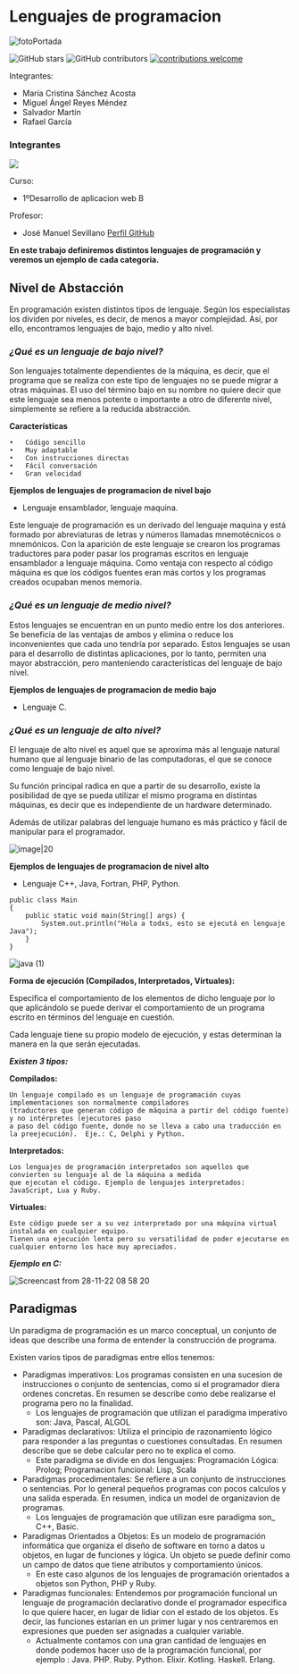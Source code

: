 
# Lenguajes de programacion



[portada]:https://ecdisis.com/wp-content/uploads/2021/01/02-Lenguaje-de-programacio%CC%81n-1024x591.jpeg

![fotoPortada][portada]

![GitHub stars](https://img.shields.io/github/stars/migreydev/EntornosDeDesarrollo)
![GitHub contributors](https://img.shields.io/github/contributors/migreydev/EntornosDeDesarrollo)
[![contributions welcome](https://img.shields.io/badge/contributions-welcome-brightgreen.svg?style=flat)](https://github.com/migreydev/EntornosDeDesarrollo)

Integrantes: 
- María Cristina Sánchez Acosta
- Miguel Ángel Reyes Méndez
- Salvador Martín
- Rafael García

### Integrantes

<a href = "https://github.com/migreydev/EntornosDeDesarrollo/tree/main/UD01/graphs/contributors">
   <img src = "https://contrib.rocks/image?repo=migreydev/EntornosDeDesarrollo"/>
 </a>


Curso:

- 1ºDesarrollo de aplicacion web B

Profesor:
- José Manuel Sevillano 
[Perfil GitHub](https://github.com/jms3du)

**En este trabajo definiremos distintos lenguajes de programación y veremos un ejemplo de cada categoria.**

## **Nivel de Abstacción**
En programación existen distintos tipos de lenguaje. Según los especialistas los dividen por niveles, es decir, de menos a mayor complejidad. Así, por ello, encontramos lenguajes de bajo, medio y alto nivel.

### ***¿Qué es un lenguaje de bajo nivel?***

Son lenguajes totalmente dependientes de la máquina, es decir, que el programa que se realiza con este tipo de lenguajes no se puede migrar a otras máquinas. El uso del término bajo en su nombre no quiere decir que este lenguaje sea menos potente o importante a otro de diferente nivel, simplemente se refiere a la reducida abstracción.

**Características**

    •	Código sencillo
    •	Muy adaptable
    •	Con instrucciones directas
    •	Fácil conversación
    •	Gran velocidad

**Ejemplos de lenguajes de programacion de nivel bajo**
- Lenguaje ensamblador, lenguaje maquina.

Este lenguaje de programación es un derivado del lenguaje maquina y está formado por abreviaturas de letras y números llamadas mnemotécnicos o mnemónicos. Con la aparición de este lenguaje se crearon los programas traductores para poder pasar los programas escritos en lenguaje ensamblador a lenguaje máquina.
Como ventaja con respecto al código máquina es que los códigos fuentes eran más cortos y los programas creados ocupaban menos memoria.

### ***¿Qué es un lenguaje de medio nivel?***

Estos lenguajes se encuentran en un punto medio entre los dos anteriores. Se beneficia de las ventajas de ambos y elimina o reduce los inconvenientes que cada uno tendría por separado. Estos lenguajes se usan para el desarrollo de distintas aplicaciones, por lo tanto, permiten una mayor abstracción, pero manteniendo características del lenguaje de bajo nivel.

**Ejemplos de lenguajes de programacion de medio bajo**
- Lenguaje C.


### ***¿Qué es un lenguaje de alto nivel?***

El lenguaje de alto nivel es aquel que se aproxima más al lenguaje natural humano que al lenguaje binario de las computadoras, el que se conoce como lenguaje de bajo nivel.

Su función principal radica en que a partir de su desarrollo, existe la posibilidad de qye se pueda utilizar el mismo programa en distintas máquinas, es decir que es independiente de un hardware determinado. 

Además de utilizar palabras del lenguaje humano es más práctico y fácil de manipular para el programador.

![image|20](https://user-images.githubusercontent.com/49988347/204129692-c5d8a2a6-8e47-40dc-9b82-c7d9d57ad917.png)


**Ejemplos de lenguajes de programacion de nivel alto**
- Lenguaje C++, Java, Fortran, PHP, Python.

```
public class Main
{
	public static void main(String[] args) {
		System.out.println("Hola a todxs, esto se ejecutá en lenguaje Java");
	}
}
```

![java (1)](https://user-images.githubusercontent.com/49988347/204132318-cc481a33-fd25-46ec-9e79-8e48aa000b74.gif)

**Forma de ejecución (Compilados, Interpretados, Virtuales):**
 
Especifica el comportamiento de los elementos de dicho lenguaje por lo que aplicándolo se puede derivar el comportamiento de un programa escrito en términos del lenguaje en cuestión.

Cada lenguaje tiene su propio modelo de ejecución, y estas determinan la manera en la que serán ejecutadas.

**_Existen 3 tipos:_**

**Compilados:**

    Un lenguaje compilado es un lenguaje de programación cuyas implementaciones son normalmente compiladores 
    (traductores que generan código de máquina a partir del código fuente) y no intérpretes (ejecutores paso 
    a paso del código fuente, donde no se lleva a cabo una traducción en la preejecución).  Eje.: C, Delphi y Python.

**Interpretados:**

    Los lenguajes de programación interpretados son aquellos que convierten su lenguaje al de la máquina a medida 
    que ejecutan el código. Ejemplo de lenguajes interpretados: JavaScript, Lua y Ruby.

**Virtuales:**

    Este código puede ser a su vez interpretado por una máquina virtual instalada en cualquier equipo. 
    Tienen una ejecución lenta pero su versatilidad de poder ejecutarse en cualquier entorno los hace muy apreciados.

**_Ejemplo en C:_**

![Screencast from 28-11-22 08 58 20](https://user-images.githubusercontent.com/115449960/204224638-269b1381-3a70-4540-bf89-c7a20d558593.gif)

## Paradigmas

Un paradigma de programación es un marco conceptual, un conjunto de ideas que describe una forma de entender la construcción de programa.

Existen varios tipos de paradigmas entre ellos tenemos:
- Paradigmas imperativos: Los programas consisten en una sucesion de instrucciones o conjunto de sentencias, como si el programador diera ordenes concretas. En resumen se describe como debe realizarse el programa pero no la finalidad.
  - Los lenguajes de programación que utilizan el paradigma imperativo son: Java, Pascal, ALGOL
- Paradigmas declarativos: Utiliza el principio de razonamiento lógico para responder a las preguntas o cuestiones consultadas. En resumen describe que se debe calcular pero no te explica el como.
  - Este paradigma se divide en dos lenguajes: Programación Lógica: Prolog; Programacion funcional: Lisp, Scala
- Paradigmas procedimentales: Se refiere a un conjunto de instrucciones o sentencias. Por lo general pequeños programas con pocos calculos y una salida esperada. En resumen, indica un model de organizavion de programas.
  - Los lenguajes de programación que utilizan esre paradigma son_ C++, Basic.
- Paradigmas Orientados a Objetos: Es un modelo de programación informática que organiza el diseño de software en torno a datos u objetos, en lugar de funciones y lógica. Un objeto se puede definir como un campo de datos que tiene atributos y comportamiento únicos.
  - En este caso algunos de los lenguajes de programación orientados a objetos son Python, PHP y Ruby.
- Paradigmas funcionales: Entendemos por programación funcional un lenguaje de programación declarativo donde el programador especifica lo que quiere hacer, en lugar de lidiar con el estado de los objetos. Es decir, las funciones estarían en un primer lugar y nos centraremos en expresiones que pueden ser asignadas a cualquier variable.
  - Actualmente contamos con una gran cantidad de lenguajes en donde podemos hacer uso de la programación funcional, por ejemplo :
Java. PHP. Ruby. Python. Elixir. Kotling. Haskell. Erlang.

